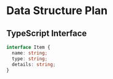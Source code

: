 # Data Structure Plan

## TypeScript Interface

```typescript
interface Item {
  name: string;
  type: string;
  details: string;
}